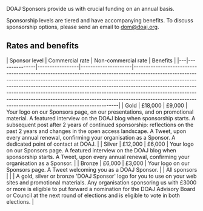 DOAJ Sponsors provide us with crucial funding on an annual basis.

Sponsorship levels are tiered and have accompanying benefits. To discuss sponsorship options, please send an email to [dom@doaj.org](mailto:dom@doaj.org).

## Rates and benefits

| Sponsor level | Commercial rate | Non-commercial rate | Benefits                                                                                                                                                                                                                                                                                                                                                                                                                                                                     |
|---|---------------|-----------------|---------------------|------------------------------------------------------------------------------------------------------------------------------------------------------------------------------------------------------------------------------------------------------------------------------------------------------------------------------------------------------------------------------------------------------------------------------------------------------------------------------|
| Gold          | £18,000         | £9,000              | Your logo on our Sponsors page, on our presentations, and on promotional material.  A featured interview on the DOAJ blog when sponsorship starts. A subsequent post after 2 years of continued sponsorship: reflections on the past 2 years and changes in the open access landscape.  A Tweet, upon every annual renewal, confirming your organisation as a Sponsor.  A dedicated point of contact at DOAJ. |
| Silver        | £12,000         | £6,000              | Your logo on our Sponsors page.  A featured interview on the DOAJ blog when sponsorship starts.  A Tweet, upon every annual renewal, confirming your organisation as a Sponsor.                                                                                                                                                                                                                                                        |
| Bronze        | £6,000          | £3,000              | Your logo on our Sponsors page.  A Tweet welcoming you as a DOAJ Sponsor.                                                                                                                                                                                                                                                                                                                                                                                                    |
| All sponsors  |                 |                     | A gold, silver or bronze 'DOAJ Sponsor' logo for you to use on your web sites and promotional materials.  Any organisation sponsoring us with £3000 or more is eligible to put forward a nomination for the DOAJ Advisory Board or Council at the next round of elections and is eligible to vote in both elections.                                                                                                                                                         |
